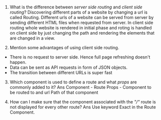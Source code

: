 1. What is the difference between _server side routing_ and _client side routing_?
Discovering different parts of a website by changing a url is called Routing.
Different urls of a website can be served from server by sending different HTML files when requested from server. In client side routing whole website is rendered in initial phase and roting is handled on client side by just changing the path and rendering the elements that are changed in a view.

2. Mention some advantages of using client side routing.
* There is no request to server side. Hence full page refreshing doesn't happen.
* Data can be sent as API requests in form of JSON objects.
* The transition between different URLs is super fast 

3. Which component is used to define a route and what _props_ are commonly added to it?
Ans Component - Route
    Props - Component to be routed to and url Path of that component 
    
4. How can I make sure that the component associated with the _"/"_ route is not displayed for every other route?
Ans Use keyword Exact in the Route Component.
